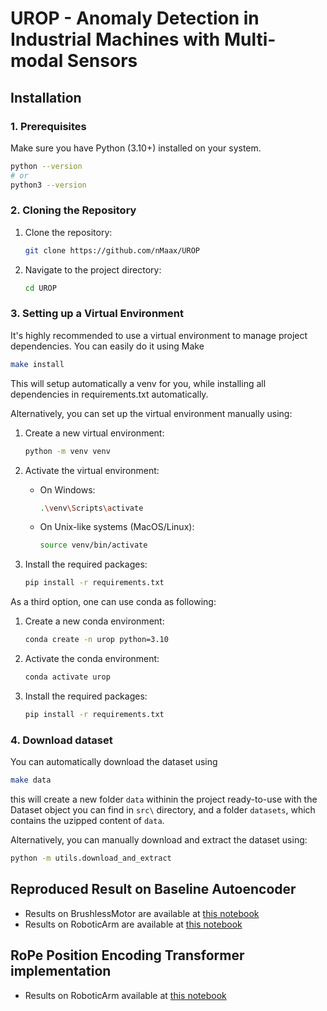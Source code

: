 # UROP - Anomaly Detection in Industrial Machines with Multi-modal Sensors

## Installation

### 1. Prerequisites

Make sure you have Python (3.10+) installed on your system.

```bash
python --version
# or
python3 --version
```

### 2. Cloning the Repository

1.  Clone the repository:
    ```bash
    git clone https://github.com/nMaax/UROP
    ```
2.  Navigate to the project directory:
    ```bash
    cd UROP
    ```

### 3. Setting up a Virtual Environment

It's highly recommended to use a virtual environment to manage project dependencies. You can easily do it using Make

```bash
make install
```

This will setup automatically a venv for you, while installing all dependencies in requirements.txt automatically.

Alternatively, you can set up the virtual environment manually using:

1. Create a new virtual environment:
    ```bash
    python -m venv venv
    ```

2. Activate the virtual environment:
    - On Windows:
        ```bash
        .\venv\Scripts\activate
        ```
    - On Unix-like systems (MacOS/Linux):
        ```bash
        source venv/bin/activate
        ```

3. Install the required packages:
    ```bash
    pip install -r requirements.txt
    ```

As a third option, one can use conda as following:

1. Create a new conda environment:
    ```bash
    conda create -n urop python=3.10
    ```

2. Activate the conda environment:
    ```bash
    conda activate urop
    ```

3. Install the required packages:
    ```bash
    pip install -r requirements.txt
    ```

### 4. Download dataset

You can automatically download the dataset using

```bash
make data
```

this will create a new folder `data` withinin the project ready-to-use with the Dataset object you can find in `src\` directory, and a folder `datasets`, which contains the uzipped content of `data`.

Alternatively, you can manually download and extract the dataset using:

```bash
python -m utils.download_and_extract
```

## Reproduced Result on Baseline Autoencoder

- Results on BrushlessMotor are available at [this notebook](notebooks/02.02-baseline-autoencoder-brushless-motor-eval.ipynb)
- Results on RoboticArm are available at [this notebook](notebooks/02.12-baseline-autoencoder-robotic-arm-eval.ipynb)

## RoPe Position Encoding Transformer implementation

- Results on RoboticArm available at [this notebook](notebooks/03.02-naiveTransformer-RoPe.ipynb)
